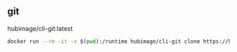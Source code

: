 ## git

hubimage/cli-git:latest

```bash
docker run --rm -it -v $(pwd):/runtime hubimage/cli-git clone https://huggingface.co/LinkSoul/Chinese-Llama-2-7b
```